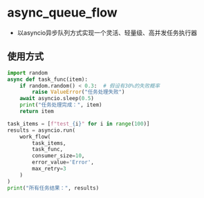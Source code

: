 # async_queue_flow
- 以asyncio异步队列方式实现一个灵活、轻量级、高并发任务执行器

## 使用方式
```python
import random
async def task_func(item):
    if random.random() < 0.3:  # 假设有30%的失败概率
        raise ValueError("任务处理失败")
    await asyncio.sleep(0.5)
    print("任务处理完成：", item)
    return item

task_items = [f"test_{i}" for i in range(100)]
results = asyncio.run(
    work_flow(
        task_items,
        task_func,
        consumer_size=10,
        error_value='Error',
        max_retry=3
    )
)
print("所有任务结果：", results)
```